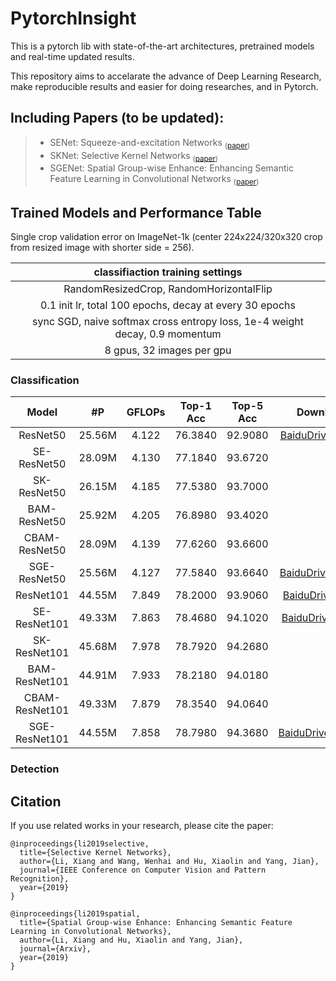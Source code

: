# PytorchInsight

This is a pytorch lib with state-of-the-art architectures, pretrained models and real-time updated results.

This repository aims to accelarate the advance of Deep Learning Research, make reproducible results and easier for doing researches, and in Pytorch.

## Including Papers (to be updated):
> * SENet: Squeeze-and-excitation Networks <sub>([paper]())</sub>
> * SKNet: Selective Kernel Networks <sub>([paper](https://arxiv.org/pdf/1903.06586.pdf))</sub>
> * SGENet: Spatial Group-wise Enhance: Enhancing Semantic Feature Learning in Convolutional Networks <sub>([paper]())</sub>



## Trained Models and Performance Table
Single crop validation error on ImageNet-1k (center 224x224/320x320 crop from resized image with shorter side = 256). 

|classifiaction training settings |
|:-:|
|RandomResizedCrop, RandomHorizontalFlip|
|0.1 init lr, total 100 epochs, decay at every 30 epochs|
|sync SGD, naive softmax cross entropy loss, 1e-4 weight decay, 0.9 momentum|
|8 gpus, 32 images per gpu|

### Classification
| Model |#P | GFLOPs | Top-1 Acc | Top-5 Acc | Download | log |
|:-:|:-:|:-:|:-:|:-:|:-:|:-:|
|ResNet50       |25.56M|4.122|76.3840|92.9080|[BaiduDrive(zuvx)](https://pan.baidu.com/s/1gwvuaqlRT9Sl4rDI9SWn_Q)|[old_resnet50.log](https://github.com/implus/PytorchInsight/blob/master/pretrain_log/old_resnet50.log.txt)|
|SE-ResNet50    |28.09M|4.130|77.1840|93.6720||| 
|SK-ResNet50    |26.15M|4.185|77.5380|93.7000|||
|BAM-ResNet50   |25.92M|4.205|76.8980|93.4020|||
|CBAM-ResNet50  |28.09M|4.139|77.6260|93.6600|||
|SGE-ResNet50   |25.56M|4.127|77.5840|93.6640|[BaiduDrive(gxo9)](https://pan.baidu.com/s/11bb2XBGkTqIoOunaSXOOTg)|[sge_resnet50.log](https://github.com/implus/PytorchInsight/blob/master/pretrain_log/sge_resnet50.log.txt)|
|ResNet101      |44.55M|7.849|78.2000|93.9060|[BaiduDrive(js5t)](https://pan.baidu.com/s/1gjPo1OQ2DFnJCU1qq39v-g)|[old_resnet101.log](https://github.com/implus/PytorchInsight/blob/master/pretrain_log/old_resnet101.log.txt)|
|SE-ResNet101   |49.33M|7.863|78.4680|94.1020|[BaiduDrive(j2ox)](https://pan.baidu.com/s/1GSvSAlQKFH_tSw1NO88MlA)|[se_resnet101.log](https://github.com/implus/PytorchInsight/blob/master/pretrain_log/se_resnet101.log.txt)|
|SK-ResNet101   |45.68M|7.978|78.7920|94.2680|||
|BAM-ResNet101  |44.91M|7.933|78.2180|94.0180|||
|CBAM-ResNet101 |49.33M|7.879|78.3540|94.0640|||
|SGE-ResNet101  |44.55M|7.858|78.7980|94.3680|[BaiduDrive(wqn6)](https://pan.baidu.com/s/1X_qZbmC1G2qqdzbIx6C0cQ)|[sge_resnet101.log](https://github.com/implus/PytorchInsight/blob/master/pretrain_log/sge_resnet101.log.txt)|

### Detection



## Citation

If you use related works in your research, please cite the paper:
    
    @inproceedings{li2019selective,
      title={Selective Kernel Networks},
      author={Li, Xiang and Wang, Wenhai and Hu, Xiaolin and Yang, Jian},
      journal={IEEE Conference on Computer Vision and Pattern Recognition},
      year={2019}
    }

    @inproceedings{li2019spatial,
      title={Spatial Group-wise Enhance: Enhancing Semantic Feature Learning in Convolutional Networks},
      author={Li, Xiang and Hu, Xiaolin and Yang, Jian},
      journal={Arxiv},
      year={2019}
    }



